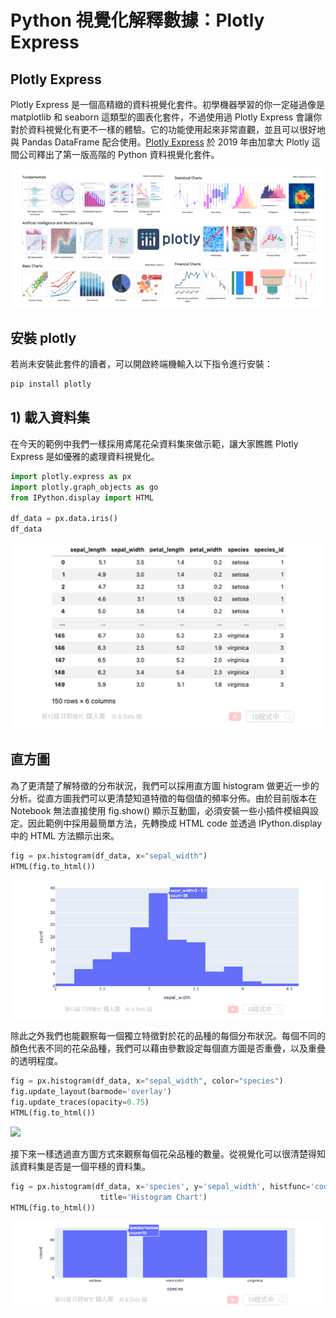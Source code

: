 # Python 視覺化解釋數據：Plotly Express

## Plotly Express
Plotly Express 是一個高精緻的資料視覺化套件。初學機器學習的你一定碰過像是 matplotlib 和 seaborn 這類型的圖表化套件，不過使用過 Plotly Express 會讓你對於資料視覺化有更不一樣的體驗。它的功能使用起來非常直觀，並且可以很好地與 Pandas DataFrame 配合使用。[Plotly Express](https://plotly.com/python/plotly-express/) 於 2019 年由加拿大 Plotly 這間公司釋出了第一版高階的 Python 資料視覺化套件。

![](./image/img22-1.png)

## 安裝 plotly
若尚未安裝此套件的讀者，可以開啟終端機輸入以下指令進行安裝：

```py
pip install plotly
```

## 1) 載入資料集
在今天的範例中我們一樣採用鳶尾花朵資料集來做示範，讓大家瞧瞧 Plotly Express 是如優雅的處理資料視覺化。

```py
import plotly.express as px
import plotly.graph_objects as go
from IPython.display import HTML

df_data = px.data.iris()
df_data
```

![](./image/img22-2.png)

## 直方圖
為了更清楚了解特徵的分布狀況，我們可以採用直方圖 histogram 做更近一步的分析。從直方圖我們可以更清楚知道特徵的每個值的頻率分佈。由於目前版本在 Notebook 無法直接使用 fig.show() 顯示互動圖，必須安裝一些小插件模組與設定。因此範例中採用最簡單方法，先轉換成 HTML code 並透過 IPython.display 中的 HTML 方法顯示出來。

```py
fig = px.histogram(df_data, x="sepal_width")
HTML(fig.to_html())
```

![](./image/img22-3.png)

除此之外我們也能觀察每一個獨立特徵對於花的品種的每個分布狀況。每個不同的顏色代表不同的花朵品種，我們可以藉由參數設定每個直方圖是否重疊，以及重疊的透明程度。

```py
fig = px.histogram(df_data, x="sepal_width", color="species")
fig.update_layout(barmode='overlay')
fig.update_traces(opacity=0.75)
HTML(fig.to_html())
```
![](https://i.imgur.com/b0n0qOF.gif)

接下來一樣透過直方圖方式來觀察每個花朵品種的數量。從視覺化可以很清楚得知該資料集是否是一個平穩的資料集。

```py
fig = px.histogram(df_data, x='species', y='sepal_width', histfunc='count', height=300,
                    title='Histogram Chart')
HTML(fig.to_html())
```

![](./image/img22-5.png)